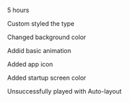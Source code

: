 5 hours

Custom styled the type

Changed background color

Addid basic animation

Added app icon

Added startup screen color

Unsuccessfully played with Auto-layout

